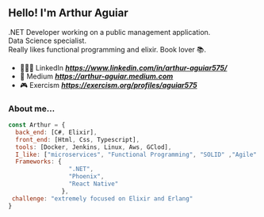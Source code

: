 <h2> Hello! I'm Arthur Aguiar</h2>

.NET Developer working on a public management application. </br>
Data Science specialist. </br>
Really likes functional programming and elixir.
Book lover 📚.

- 👨🏻‍💻 LinkedIn ***https://www.linkedin.com/in/arthur-aguiar575/***
- 🧾 Medium ***https://arthur-aguiar.medium.com***
- 🎮 Exercism ***https://exercism.org/profiles/aguiar575***

### About me...  

```javascript
const Arthur = {
  back_end: [C#, Elixir],
  front_end: [Html, Css, Typescript],
  tools: [Docker, Jenkins, Linux, Aws, GClod],
  I_like: ["microservices", "Functional Programming", "SOLID" ,"Agile" ,"TDD", "DDD", "OOP" ,"CLean code", "Clean Architecture"],
  Frameworks: {
                 ".NET",
                 "Phoenix",
                 "React Native"
               },
 challenge: "extremely focused on Elixir and Erlang"
}
```
